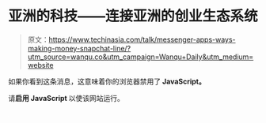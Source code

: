 # 亚洲的科技——连接亚洲的创业生态系统

> 原文：<https://www.techinasia.com/talk/messenger-apps-ways-making-money-snapchat-line/?utm_source=wanqu.co&utm_campaign=Wanqu+Daily&utm_medium=website>

<noscript><p>如果你看到这条消息，这意味着你的浏览器禁用了<strong> JavaScript。</strong></p><p>请<strong>启用 JavaScript </strong>以使该网站运行。</p></noscript>

<noscript><img alt="" src="img/fcbca633ae252a47df35045248f0c65e.png" data-original-src="https://px.ads.linkedin.com/collect/?pid=3514242&amp;fmt=gif"/></noscript>